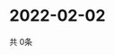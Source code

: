 # 2022-02-02
  共 0条

  <!-- BEGIN -->
  <!-- 最后更新时间Wed Feb 02 2022 00:21:15 GMT+0000 (Coordinated Universal Time) -->
  
  <!-- END -->
  
  
